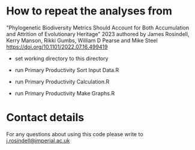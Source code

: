 # How to repeat the analyses from 

"Phylogenetic Biodiversity Metrics Should Account for Both Accumulation and Attrition of Evolutionary Heritage" 2023 authored by James Rosindell, Kerry Manson, Rikki Gumbs, William D Pearse and Mike Steel
https://doi.org/10.1101/2022.07.16.499419

* set working directory to this directory

* run Primary Productivity Sort Input Data.R

* run Primary Productivity Calculation.R

* run Primary Productivity Make Graphs.R

# Contact details
For any questions about using this code please write to j.rosindell@imperial.ac.uk